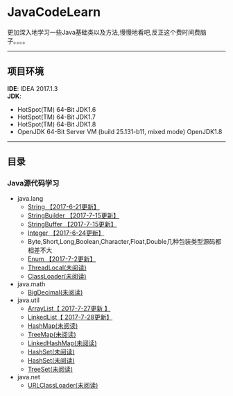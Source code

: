 # JavaCodeLearn
更加深入地学习一些Java基础类以及方法,慢慢地看吧,反正这个费时间费脑子。。。。

---
## 项目环境
**IDE**: IDEA 2017.1.3  
**JDK**:
   - HotSpot(TM) 64-Bit  JDK1.6
   - HotSpot(TM) 64-Bit  JDK1.7
   - HotSpot(TM) 64-Bit  JDK1.8
   - OpenJDK 64-Bit Server VM (build 25.131-b11, mixed mode)  OpenJDK1.8
---   
## 目录

###  Java源代码学习
   - java.lang
       + [String         【2017-6-21更新】](note/java/lang/String/README.md)
       + [StringBuilder 【2017-7-15更新】](note/java/lang/StringBuilder/README.md)
       + [StringBuffer 【2017-7-15更新】](note/java/lang/StringBuffer/README.md)
       + [Integer 【2017-6-24更新】](note/java/lang/Integer/README.md)
       + Byte,Short,Long,Boolean,Character,Float,Double几种包装类型源码都相差不大
       + [Enum   【2017-7-2更新】](note/java/lang/Enum/README.md)
       + [ThreadLocal(未阅读)](note/java/lang/ThreadLocal/README.md)
       + [ClassLoader(未阅读)](note/java/lang/String/ClassLoader/README.md)
   - java.math
       + [BigDecimal(未阅读)](note/java/math/BigDecimal/README.md)
   - java.util
       + [ArrayList【 2017-7-27更新 】](note/java/util/ArrayList/README.md)
       + [LinkedList【 2017-7-28更新】](note/java/util/LinkedList/README.md)
       + [HashMap(未阅读)](note/java/util/HashMap/README.md)
       + [TreeMap(未阅读)](note/java/util/TreeMap/README.md)
       + [LinkedHashMap(未阅读)](note/java/util/LinkedHashMap/README.md)
       + [HashSet(未阅读)](note/java/util/HashSet/README.md)
       + [HashSet(未阅读)](note/java/util/HashSet/README.md)
       + [TreeSet(未阅读)](note/java/util/TreeSet/README.md)
   - java.net
       + [URLClassLoader(未阅读)](note/java/net/URLClassLoader/README.md) 










